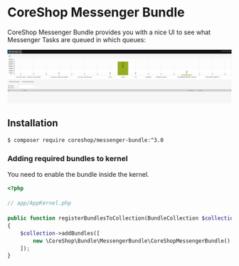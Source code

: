 # CoreShop Messenger Bundle

CoreShop Messenger Bundle provides you with a nice UI to see what Messenger Tasks are queued in which queues:

![Messenger](img/messenger.png)

## Installation
```bash
$ composer require coreshop/messenger-bundle:^3.0
```

### Adding required bundles to kernel
You need to enable the bundle inside the kernel.

```php
<?php

// app/AppKernel.php

public function registerBundlesToCollection(BundleCollection $collection)
{
    $collection->addBundles([
        new \CoreShop\Bundle\MessengerBundle\CoreShopMessengerBundle(),
    ]);
}
```
